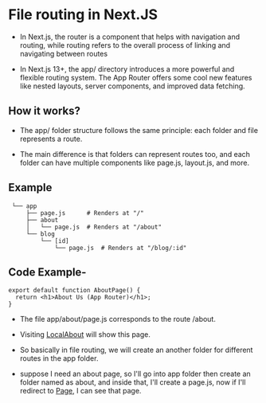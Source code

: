 # File routing in Next.JS

- In Next.js, the router is a component that helps with navigation and routing, while routing refers to the overall process of linking and navigating between routes

- In Next.js 13+, the app/ directory introduces a more powerful and flexible routing system. The App Router offers some cool new features like nested layouts, server components, and improved data fetching.

## How it works?

- The app/ folder structure follows the same principle: each folder and file represents a route.

- The main difference is that folders can represent routes too, and each folder can have multiple components like page.js, layout.js, and more.

## Example 

``` /my-next-app
 └── app
     ├── page.js      # Renders at "/"
     ├── about
     │   └── page.js  # Renders at "/about"
     └── blog
         └── [id]
             └── page.js  # Renders at "/blog/:id"
```

## Code Example- 

```
export default function AboutPage() {
  return <h1>About Us (App Router)</h1>;
}
```

- The file app/about/page.js corresponds to the route /about.
- Visiting [LocalAbout](http://localhost:3000/about) will show this page.

- So basically in file routing, we will create an another folder for different routes in the app folder.
- suppose I need an about page, so I'll go into app folder then create an folder named as about, and inside that, I'll create a page.js, now if I'll redirect to [Page](http://localhost:3000/page), I can see that page.